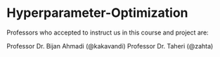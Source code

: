 # Hyperparameter-Optimization
Professors who accepted to instruct us in this course and project are:

Professor Dr. Bijan Ahmadi (@kakavandi)
Professor Dr. Taheri (@zahta)
